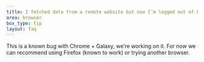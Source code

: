 ```yaml
---
title: I fetched data from a remote website but now I’m logged out of Galaxy and my data is gone?
area: browser
box_type: tip
layout: faq
---
```


This is a known bug with Chrome + Galaxy, we’re working on it. For now we can recommend using Firefox (known to work) or trying another browser.
